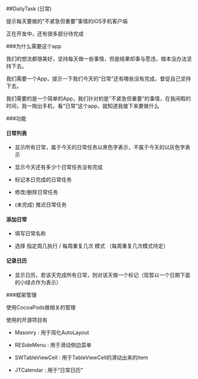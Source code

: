 ##DailyTask (日常)

提示每天要做的“不紧急但重要”事情的iOS手机客户端

正在开发中，还有很多部分待完成

###为什么需要这个app

我们的想法都很美好，坚持每天做一些事情，但是结果却事与愿违，根本没办法坚持下去。

我们需要一个App，提示一下我们今天的“日常”还有哪些没有完成，督促自己坚持下去。

我们需要的是一个简单的App，我们针对的是“不紧急但重要”的事情，在我闲暇的时间，我一掏出手机，看“日常“这个app，就知道我接下来要做什么

###功能

#### 日常列表

- 显示所有日常，属于今天的日常任务以黑色字表示，不属于今天的以灰色字表示

- 显示今天还有多少个日常任务没有完成

- 标记本日完成的日常任务

- 修改/删除日常任务

- (未完成) 推迟日常任务 

#### 添加日常

- 填写日常名称

- 选择 指定周几执行 / 每周重复几次 模式 （每周重复几次模式待定） 

#### 记录日历

- 显示日历，若该天完成所有日常，则对该天做一个标记（现暂以一个日期下面的小绿点作为表示）


###框架管理

使用CocoaPods做相关的管理

使用的开源项目有

- Masonry : 用于简化AutoLayout

- RESideMenu : 用于滑动侧边菜单 

- SWTableViewCell : 用于TableViewCell的滑动出来的Item 

- JTCalendar : 用于“日常日历” 






